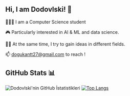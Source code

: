 ## Hi, I am Dodovlski! 👋

👨🏽‍💻 I am a Computer Science student

🎮 Particularly interested in AI & ML and data science.

✍🏾 At the same time, I try to gain ideas in different fields.

📫 dogukantt27@gmail.com to reach !

## GitHub Stats 📊

![Dodovlski'nin GitHub İstatistikleri](https://github-readme-stats.vercel.app/api?username=Dodovlski&show_icons=true&count_private=true&hide=contribs,prs&theme=radical)
[![Top Langs](https://github-readme-stats.vercel.app/api/top-langs/?username=Dodovlski&layout=compact&theme=radical)](https://github.com/Dodovlski)

